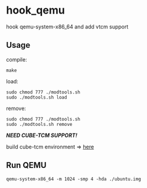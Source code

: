 # hook_qemu
hook qemu-system-x86_64 and add vtcm support

## Usage

compile:

```shell
make
```

load:

```shell
sudo chmod 777 ./modtools.sh
sudo ./modtools.sh load
```

remove:

```shell
sudo chmod 777 ./modtools.sh
sudo ./modtools.sh remove
```

***NEED CUBE-TCM SUPPORT!***

build cube-tcm environment => [here](<https://github.com/Akiko97/auto-vtcm>)
## Run QEMU
```shell
qemu-system-x86_64 -m 1024 -smp 4 -hda ./ubuntu.img
```
